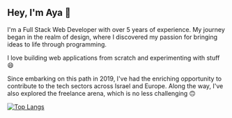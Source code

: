 ## Hey, I'm Aya 👋
I'm a Full Stack Web Developer with over 5 years of experience. 
My journey began in the realm of design, where I discovered my passion for bringing ideas to life through programming. 

I love building web applications from scratch and experimenting with stuff 😄

Since embarking on this path in 2019, I've had the enriching opportunity to contribute to the tech sectors across Israel and Europe. 
Along the way, I've also explored the freelance arena, which is no less challenging 🙃

[![Top Langs](https://github-readme-stats.vercel.app/api/top-langs/?username=AyaBochman&layout=compact)](https://github.com/AyaBochman)
